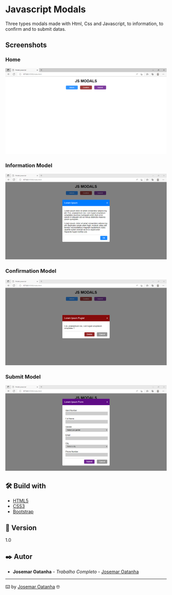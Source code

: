 # Javascript Modals

Three types modals made with Html, Css and Javascript, to information, to confirm and to submit datas. 

## Screenshots

### Home

![Home](https://github.com/joshaodev/js-modals/blob/main/screenshots/modals.PNG)

### Information Model
![Information](https://github.com/joshaodev/js-modals/blob/main/screenshots/modal_inform.PNG)

### Confirmation Model
![Confirmation](https://github.com/joshaodev/js-modals/blob/main/screenshots/modal_confirm.PNG)

### Submit Model
![Submit](https://github.com/joshaodev/js-modals/blob/main/screenshots/modal_submit.PNG)

## 🛠️ Build with

* [HTML5](http://www.w3schools.com/html/)
* [CSS3](https://www.w3schools.com/css/)
* [Bootstrap](https://getbootstrap.com/)

## 📌 Version

1.0 

## ✒️ Autor

* **Josemar Oatanha** - *Trabalho Completo* - [Josemar Oatanha](https://github.com/joshaodev)

---
⌨️ by [Josemar Oatanha](https://gist.github.com/joshaodev) 🤓
